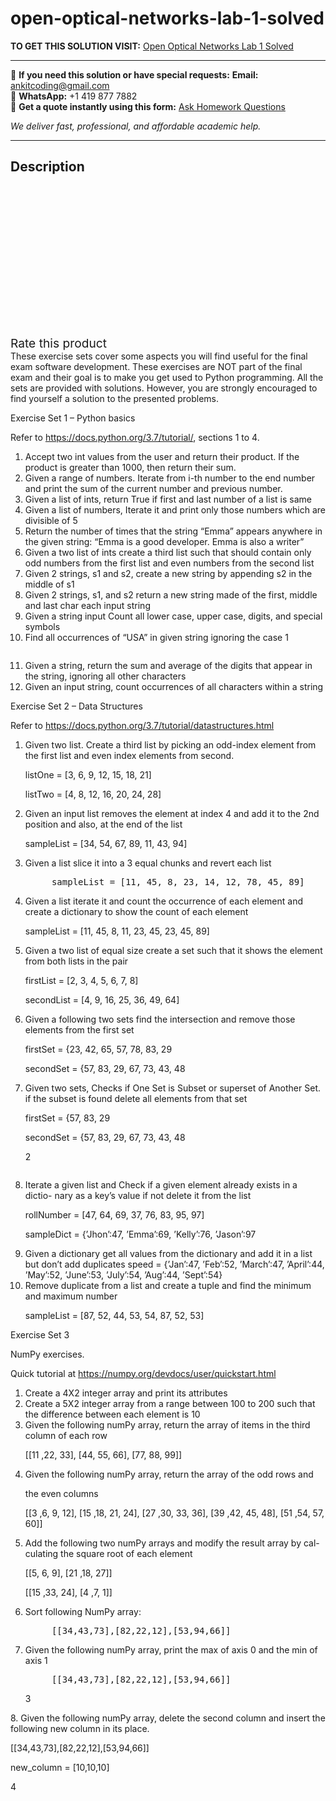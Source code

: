 # open-optical-networks-lab-1-solved
**TO GET THIS SOLUTION VISIT:** [Open Optical Networks Lab 1 Solved](https://www.ankitcodinghub.com/product/open-optical-networks-lab-1-solved/)


---

📩 **If you need this solution or have special requests:** **Email:** ankitcoding@gmail.com  
📱 **WhatsApp:** +1 419 877 7882  
📄 **Get a quote instantly using this form:** [Ask Homework Questions](https://www.ankitcodinghub.com/services/ask-homework-questions/)

*We deliver fast, professional, and affordable academic help.*

---

<h2>Description</h2>



<div class="kk-star-ratings kksr-auto kksr-align-center kksr-valign-top" data-payload="{&quot;align&quot;:&quot;center&quot;,&quot;id&quot;:&quot;100307&quot;,&quot;slug&quot;:&quot;default&quot;,&quot;valign&quot;:&quot;top&quot;,&quot;ignore&quot;:&quot;&quot;,&quot;reference&quot;:&quot;auto&quot;,&quot;class&quot;:&quot;&quot;,&quot;count&quot;:&quot;0&quot;,&quot;legendonly&quot;:&quot;&quot;,&quot;readonly&quot;:&quot;&quot;,&quot;score&quot;:&quot;0&quot;,&quot;starsonly&quot;:&quot;&quot;,&quot;best&quot;:&quot;5&quot;,&quot;gap&quot;:&quot;4&quot;,&quot;greet&quot;:&quot;Rate this product&quot;,&quot;legend&quot;:&quot;0\/5 - (0 votes)&quot;,&quot;size&quot;:&quot;24&quot;,&quot;title&quot;:&quot;Open Optical Networks Lab 1 Solved&quot;,&quot;width&quot;:&quot;0&quot;,&quot;_legend&quot;:&quot;{score}\/{best} - ({count} {votes})&quot;,&quot;font_factor&quot;:&quot;1.25&quot;}">

<div class="kksr-stars">

<div class="kksr-stars-inactive">
            <div class="kksr-star" data-star="1" style="padding-right: 4px">


<div class="kksr-icon" style="width: 24px; height: 24px;"></div>
        </div>
            <div class="kksr-star" data-star="2" style="padding-right: 4px">


<div class="kksr-icon" style="width: 24px; height: 24px;"></div>
        </div>
            <div class="kksr-star" data-star="3" style="padding-right: 4px">


<div class="kksr-icon" style="width: 24px; height: 24px;"></div>
        </div>
            <div class="kksr-star" data-star="4" style="padding-right: 4px">


<div class="kksr-icon" style="width: 24px; height: 24px;"></div>
        </div>
            <div class="kksr-star" data-star="5" style="padding-right: 4px">


<div class="kksr-icon" style="width: 24px; height: 24px;"></div>
        </div>
    </div>

<div class="kksr-stars-active" style="width: 0px;">
            <div class="kksr-star" style="padding-right: 4px">


<div class="kksr-icon" style="width: 24px; height: 24px;"></div>
        </div>
            <div class="kksr-star" style="padding-right: 4px">


<div class="kksr-icon" style="width: 24px; height: 24px;"></div>
        </div>
            <div class="kksr-star" style="padding-right: 4px">


<div class="kksr-icon" style="width: 24px; height: 24px;"></div>
        </div>
            <div class="kksr-star" style="padding-right: 4px">


<div class="kksr-icon" style="width: 24px; height: 24px;"></div>
        </div>
            <div class="kksr-star" style="padding-right: 4px">


<div class="kksr-icon" style="width: 24px; height: 24px;"></div>
        </div>
    </div>
</div>


<div class="kksr-legend" style="font-size: 19.2px;">
            <span class="kksr-muted">Rate this product</span>
    </div>
    </div>
<div class="page" title="Page 1">
<div class="layoutArea">
<div class="column">
These exercise sets cover some aspects you will find useful for the final exam software development. These exercises are NOT part of the final exam and their goal is to make you get used to Python programming. All the sets are provided with solutions. However, you are strongly encouraged to find yourself a solution to the presented problems.

Exercise Set 1 – Python basics

Refer to https://docs.python.org/3.7/tutorial/, sections 1 to 4.

<ol>
<li>Accept two int values from the user and return their product. If the
product is greater than 1000, then return their sum.
</li>
<li>Given a range of numbers. Iterate from i-th number to the end number and print the sum of the current number and previous number.</li>
<li>Given a list of ints, return True if first and last number of a list is same</li>
<li>Given a list of numbers, Iterate it and print only those numbers which are divisible of 5</li>
<li>Return the number of times that the string “Emma” appears anywhere in the given string: “Emma is a good developer. Emma is also a writer”</li>
<li>Given a two list of ints create a third list such that should contain only odd numbers from the first list and even numbers from the second list</li>
<li>Given 2 strings, s1 and s2, create a new string by appending s2 in the middle of s1</li>
<li>Given 2 strings, s1, and s2 return a new string made of the first, middle and last char each input string</li>
<li>Given a string input Count all lower case, upper case, digits, and special symbols</li>
<li>Find all occurrences of “USA” in given string ignoring the case 1</li>
</ol>
</div>
</div>
</div>
<div class="page" title="Page 2">
<div class="layoutArea">
<div class="column">
<ol start="11">
<li>Given a string, return the sum and average of the digits that appear in the string, ignoring all other characters</li>
<li>Given an input string, count occurrences of all characters within a string</li>
</ol>
Exercise Set 2 – Data Structures

Refer to https://docs.python.org/3.7/tutorial/datastructures.html

<ol>
<li>Given two list. Create a third list by picking an odd-index element from the first list and even index elements from second.

listOne = [3, 6, 9, 12, 15, 18, 21]

listTwo = [4, 8, 12, 16, 20, 24, 28]</li>
<li>Given an input list removes the element at index 4 and add it to the 2nd position and also, at the end of the list

sampleList = [34, 54, 67, 89, 11, 43, 94]</li>
<li>Given a list slice it into a 3 equal chunks and revert each list
<pre>     sampleList = [11, 45, 8, 23, 14, 12, 78, 45, 89]
</pre>
</li>
<li>Given a list iterate it and count the occurrence of each element and create a dictionary to show the count of each element

sampleList = [11, 45, 8, 11, 23, 45, 23, 45, 89]</li>
<li>Given a two list of equal size create a set such that it shows the element from both lists in the pair

firstList = [2, 3, 4, 5, 6, 7, 8]

secondList = [4, 9, 16, 25, 36, 49, 64]</li>
<li>Given a following two sets find the intersection and remove those elements from the first set

firstSet = {23, 42, 65, 57, 78, 83, 29

secondSet = {57, 83, 29, 67, 73, 43, 48</li>
<li>Given two sets, Checks if One Set is Subset or superset of Another Set. if the subset is found delete all elements from that set

firstSet = {57, 83, 29

secondSet = {57, 83, 29, 67, 73, 43, 48

2
</li>
</ol>
</div>
</div>
</div>
<div class="page" title="Page 3">
<div class="layoutArea">
<div class="column">
<ol start="8">
<li>Iterate a given list and Check if a given element already exists in a dictio- nary as a key’s value if not delete it from the list

rollNumber = [47, 64, 69, 37, 76, 83, 95, 97]

sampleDict = {’Jhon’:47, ’Emma’:69, ’Kelly’:76, ’Jason’:97</li>
<li>Given a dictionary get all values from the dictionary and add it in a list but don’t add duplicates
speed = {’Jan’:47, ’Feb’:52, ’March’:47, ’April’:44, ’May’:52, ’June’:53, ’July’:54, ’Aug’:44, ’Sept’:54}
</li>
<li>Remove duplicate from a list and create a tuple and find the minimum and maximum number

sampleList = [87, 52, 44, 53, 54, 87, 52, 53]</li>
</ol>
Exercise Set 3

NumPy exercises.

Quick tutorial at https://numpy.org/devdocs/user/quickstart.html

<ol>
<li>Create a 4X2 integer array and print its attributes</li>
<li>Create a 5X2 integer array from a range between 100 to 200 such that the difference between each element is 10</li>
<li>Given the following numPy array, return the array of items in the third column of each row

[[11 ,22, 33], [44, 55, 66], [77, 88, 99]]</li>
<li>Given the following numPy array, return the array of the odd rows and

the even columns

[[3 ,6, 9, 12], [15 ,18, 21, 24], [27 ,30, 33, 36], [39 ,42, 45, 48], [51 ,54, 57, 60]]</li>
<li>Add the following two numPy arrays and modify the result array by cal- culating the square root of each element

[[5, 6, 9], [21 ,18, 27]]

[[15 ,33, 24], [4 ,7, 1]]</li>
<li>Sort following NumPy array:
<pre>     [[34,43,73],[82,22,12],[53,94,66]]
</pre>
</li>
<li>Given the following numPy array, print the max of axis 0 and the min of axis 1
<pre>     [[34,43,73],[82,22,12],[53,94,66]]
</pre>
3
</li>
</ol>
</div>
</div>
</div>
<div class="page" title="Page 4">
<div class="layoutArea">
<div class="column">
8. Given the following numPy array, delete the second column and insert the following new column in its place.

[[34,43,73],[82,22,12],[53,94,66]]

new_column = [10,10,10]

</div>
</div>
<div class="layoutArea">
<div class="column">
4

</div>
</div>
</div>
